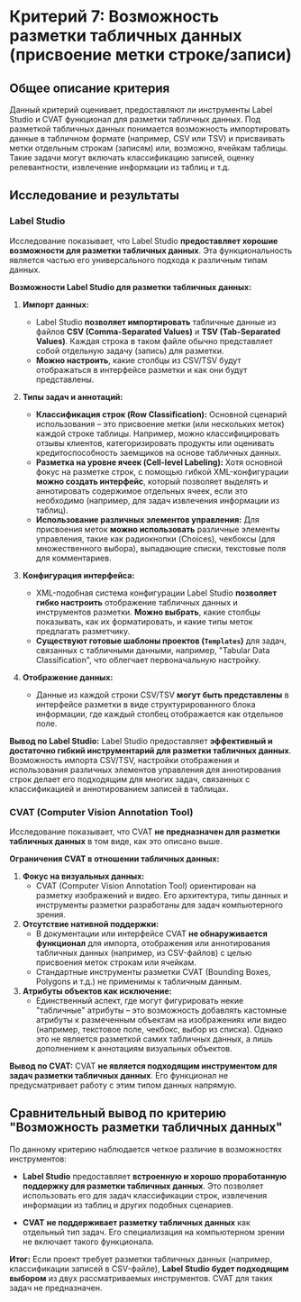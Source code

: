 # Критерий 7: Возможность разметки табличных данных (присвоение метки строке/записи)

## Общее описание критерия

Данный критерий оценивает, предоставляют ли инструменты Label Studio и CVAT функционал для разметки табличных данных. Под разметкой табличных данных понимается возможность импортировать данные в табличном формате (например, CSV или TSV) и присваивать метки отдельным строкам (записям) или, возможно, ячейкам таблицы. Такие задачи могут включать классификацию записей, оценку релевантности, извлечение информации из таблиц и т.д.

## Исследование и результаты

### Label Studio

Исследование показывает, что Label Studio **предоставляет хорошие возможности для разметки табличных данных**. Эта функциональность является частью его универсального подхода к различным типам данных.

**Возможности Label Studio для разметки табличных данных:**

1.  **Импорт данных:**
    *   Label Studio **позволяет импортировать** табличные данные из файлов **CSV (Comma-Separated Values)** и **TSV (Tab-Separated Values)**. Каждая строка в таком файле обычно представляет собой отдельную задачу (запись) для разметки.
    *   **Можно настроить**, какие столбцы из CSV/TSV будут отображаться в интерфейсе разметки и как они будут представлены.

2.  **Типы задач и аннотаций:**
    *   **Классификация строк (Row Classification):** Основной сценарий использования – это присвоение метки (или нескольких меток) каждой строке таблицы. Например, можно классифицировать отзывы клиентов, категоризировать продукты или оценивать кредитоспособность заемщиков на основе табличных данных.
    *   **Разметка на уровне ячеек (Cell-level Labeling):** Хотя основной фокус на разметке строк, с помощью гибкой XML-конфигурации **можно создать интерфейс**, который позволяет выделять и аннотировать содержимое отдельных ячеек, если это необходимо (например, для задач извлечения информации из таблиц).
    *   **Использование различных элементов управления:** Для присвоения меток **можно использовать** различные элементы управления, такие как радиокнопки (Choices), чекбоксы (для множественного выбора), выпадающие списки, текстовые поля для комментариев.

3.  **Конфигурация интерфейса:**
    *   XML-подобная система конфигурации Label Studio **позволяет гибко настроить** отображение табличных данных и инструментов разметки. **Можно выбрать**, какие столбцы показывать, как их форматировать, и какие типы меток предлагать разметчику.
    *   **Существуют готовые шаблоны проектов (`Templates`)** для задач, связанных с табличными данными, например, "Tabular Data Classification", что облегчает первоначальную настройку.

4.  **Отображение данных:**
    *   Данные из каждой строки CSV/TSV **могут быть представлены** в интерфейсе разметки в виде структурированного блока информации, где каждый столбец отображается как отдельное поле.

**Вывод по Label Studio:**
Label Studio предоставляет **эффективный и достаточно гибкий инструментарий для разметки табличных данных**. Возможность импорта CSV/TSV, настройки отображения и использования различных элементов управления для аннотирования строк делает его подходящим для многих задач, связанных с классификацией и аннотированием записей в таблицах.

### CVAT (Computer Vision Annotation Tool)

Исследование показывает, что CVAT **не предназначен для разметки табличных данных** в том виде, как это описано выше.

**Ограничения CVAT в отношении табличных данных:**

1.  **Фокус на визуальных данных:**
    *   CVAT (Computer Vision Annotation Tool) ориентирован на разметку изображений и видео. Его архитектура, типы данных и инструменты разметки разработаны для задач компьютерного зрения.
2.  **Отсутствие нативной поддержки:**
    *   В документации или интерфейсе CVAT **не обнаруживается функционал** для импорта, отображения или аннотирования табличных данных (например, из CSV-файлов) с целью присвоения меток строкам или ячейкам.
    *   Стандартные инструменты разметки CVAT (Bounding Boxes, Polygons и т.д.) не применимы к табличным данным.
3.  **Атрибуты объектов как исключение:**
    *   Единственный аспект, где могут фигурировать некие "табличные" атрибуты – это возможность добавлять кастомные атрибуты к размеченным объектам на изображениях или видео (например, текстовое поле, чекбокс, выбор из списка). Однако это не является разметкой самих табличных данных, а лишь дополнением к аннотациям визуальных объектов.

**Вывод по CVAT:**
CVAT **не является подходящим инструментом для задач разметки табличных данных**. Его функционал не предусматривает работу с этим типом данных напрямую.

## Сравнительный вывод по критерию "Возможность разметки табличных данных"

По данному критерию наблюдается четкое различие в возможностях инструментов:

*   **Label Studio** предоставляет **встроенную и хорошо проработанную поддержку для разметки табличных данных**. Это позволяет использовать его для задач классификации строк, извлечения информации из таблиц и других подобных сценариев.

*   **CVAT** **не поддерживает разметку табличных данных** как отдельный тип задач. Его специализация на компьютерном зрении не включает такого функционала.

**Итог:**
Если проект требует разметки табличных данных (например, классификации записей в CSV-файле), **Label Studio будет подходящим выбором** из двух рассматриваемых инструментов. CVAT для таких задач не предназначен.